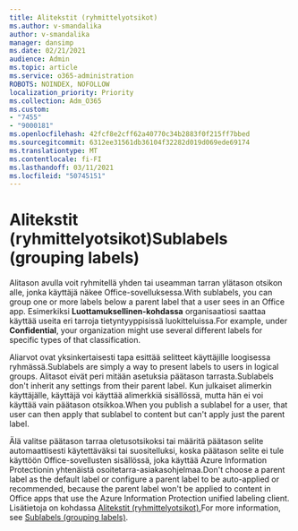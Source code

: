 ```yaml
---
title: Alitekstit (ryhmittelyotsikot)
ms.author: v-smandalika
author: v-smandalika
manager: dansimp
ms.date: 02/21/2021
audience: Admin
ms.topic: article
ms.service: o365-administration
ROBOTS: NOINDEX, NOFOLLOW
localization_priority: Priority
ms.collection: Adm_O365
ms.custom:
- "7455"
- "9000181"
ms.openlocfilehash: 42fcf8e2cff62a40770c34b2883f0f215ff7bbed
ms.sourcegitcommit: 6312ee31561db36104f32282d019d069ede69174
ms.translationtype: MT
ms.contentlocale: fi-FI
ms.lasthandoff: 03/11/2021
ms.locfileid: "50745151"
---
```

# <a name="sublabels-grouping-labels"></a><span data-ttu-id="6a9ab-102">Alitekstit (ryhmittelyotsikot)</span><span class="sxs-lookup"><span data-stu-id="6a9ab-102">Sublabels (grouping labels)</span></span>

<span data-ttu-id="6a9ab-103">Alitason avulla voit ryhmitellä yhden tai useamman tarran ylätason otsikon alle, jonka käyttäjä näkee Office-sovelluksessa.</span><span class="sxs-lookup"><span data-stu-id="6a9ab-103">With sublabels, you can group one or more labels below a parent label that a user sees in an Office app.</span></span> <span data-ttu-id="6a9ab-104">Esimerkiksi **Luottamuksellinen-kohdassa** organisaatiosi saattaa käyttää useita eri tarroja tietyntyyppisissä luokitteluissa.</span><span class="sxs-lookup"><span data-stu-id="6a9ab-104">For example, under **Confidential**, your organization might use several different labels for specific types of that classification.</span></span>

<span data-ttu-id="6a9ab-105">Aliarvot ovat yksinkertaisesti tapa esittää selitteet käyttäjille loogisessa ryhmässä.</span><span class="sxs-lookup"><span data-stu-id="6a9ab-105">Sublabels are simply a way to present labels to users in logical groups.</span></span> <span data-ttu-id="6a9ab-106">Alitasot eivät peri mitään asetuksia päätason tarrasta.</span><span class="sxs-lookup"><span data-stu-id="6a9ab-106">Sublabels don't inherit any settings from their parent label.</span></span> <span data-ttu-id="6a9ab-107">Kun julkaiset alimerkin käyttäjälle, käyttäjä voi käyttää alimerkkiä sisällössä, mutta hän ei voi käyttää vain päätason otsikkoa.</span><span class="sxs-lookup"><span data-stu-id="6a9ab-107">When you publish a sublabel for a user, that user can then apply that sublabel to content but can't apply just the parent label.</span></span>

<span data-ttu-id="6a9ab-108">Älä valitse päätason tarraa oletusotsikoksi tai määritä päätason selite automaattisesti käytettäväksi tai suositelluksi, koska päätason selite ei tule käyttöön Office-sovellusten sisällössä, joka käyttää Azure Information Protectionin yhtenäistä osoitetarra-asiakasohjelmaa.</span><span class="sxs-lookup"><span data-stu-id="6a9ab-108">Don't choose a parent label as the default label or configure a parent label to be auto-applied or recommended, because the parent label won't be applied to content in Office apps that use the Azure Information Protection unified labeling client.</span></span> <span data-ttu-id="6a9ab-109">Lisätietoja on kohdassa [Alitekstit (ryhmittelyotsikot).](https://docs.microsoft.com/microsoft-365/compliance/sensitivity-labels)</span><span class="sxs-lookup"><span data-stu-id="6a9ab-109">For more information, see [Sublabels (grouping labels)](https://docs.microsoft.com/microsoft-365/compliance/sensitivity-labels).</span></span>